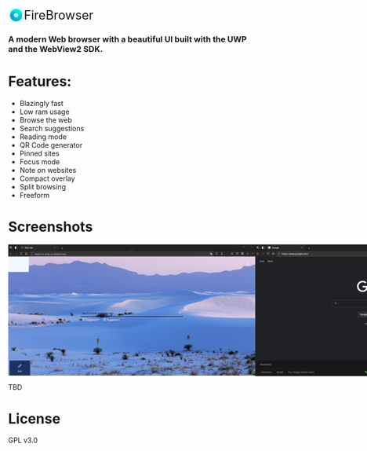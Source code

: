 <div style="display: flex; align-items: center;">
  <img src="src/Readme/Logo.png" width="32" height="32"/>
  <a style="font-size: 25px;">FireBrowser<a>
</div>

### A modern Web browser with a beautiful UI built with the UWP and the WebView2 SDK.

# Features:
- Blazingly fast
- Low ram usage
- Browse the web
- Search suggestions
- Reading mode
- QR Code generator
- Pinned sites
- Focus mode
- Note on websites
- Compact overlay
- Split browsing
- Freeform

# Screenshots

<div style="display: flex; align-items: center;">
   <img src="src/Readme/HomePage.png" />
   <img src="src/Readme/WebPage.png" />
   <img src="src/Readme/settings.png" />
   <img src="src/Readme/compact.png" />
</div>

TBD

# License
GPL v3.0
